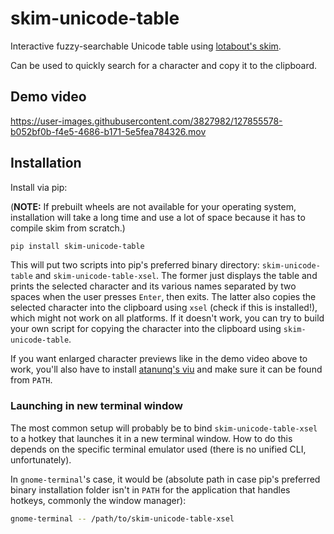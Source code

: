 # skim-unicode-table

Interactive fuzzy-searchable Unicode table using [lotabout's skim][1].

Can be used to quickly search for a character and copy it to the clipboard.


## Demo video

https://user-images.githubusercontent.com/3827982/127855578-b052bf0b-f4e5-4686-b171-5e5fea784326.mov


## Installation

Install via pip:

(**NOTE:** If prebuilt wheels are not available for your operating system,
installation will take a long time and use a lot of space because it has to
compile skim from scratch.)

```bash
pip install skim-unicode-table
```


This will put two scripts into pip's preferred binary directory:
`skim-unicode-table` and `skim-unicode-table-xsel`. The former just displays
the table and prints the selected character and its various names separated by
two spaces when the user presses `Enter`, then exits. The latter also copies
the selected character into the clipboard using `xsel` (check if this is
installed!), which might not work on all platforms. If it doesn't work, you can
try to build your own script for copying the character into the clipboard using
`skim-unicode-table`.

If you want enlarged character previews like in the demo video above to work,
you'll also have to install [atanunq's viu][2] and make sure it can be found
from `PATH`.

### Launching in new terminal window

The most common setup will probably be to bind `skim-unicode-table-xsel` to
a hotkey that launches it in a new terminal window. How to do this depends on
the specific terminal emulator used (there is no unified CLI, unfortunately).

In `gnome-terminal`'s case, it would be (absolute path in case pip's preferred
binary installation folder isn't in `PATH` for the application that handles
hotkeys, commonly the window manager):

```bash
gnome-terminal -- /path/to/skim-unicode-table-xsel
```



[1]: https://github.com/lotabout/skim "lotabout/skim on GitHub"
[2]: https://github.com/atanunq/viu "atanunq/viu on GitHub"

